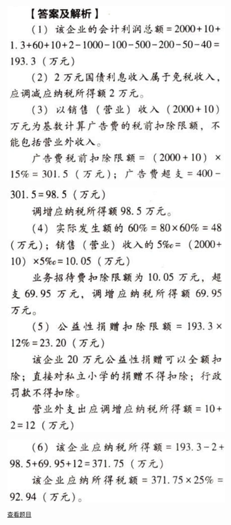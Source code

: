 ![](0d93f949c6243cb06804da2e70f95659.png)

![](20bf2ea06f26207d28e7add243eb9902.png)

![](0f02096a74841f8c71eebcf1b566c33d.png)

[查看题目](../C04.企业所得税法.本章真题.md#89-题目)

